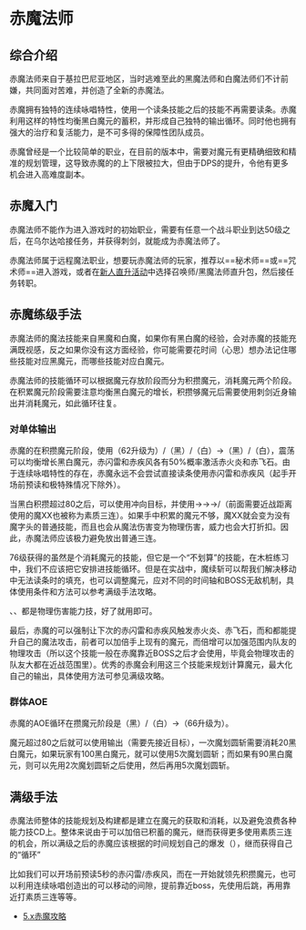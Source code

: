 # 赤魔法师
<FloatTOC />

## 综合介绍

赤魔法师来自于基拉巴尼亚地区，当时逃难至此的黑魔法师和白魔法师们不计前嫌，共同面对苦难，并创造了全新的赤魔法。

赤魔拥有独特的连续咏唱特性，使用一个读条技能之后的技能不再需要读条。赤魔利用这样的特性均衡黑白魔元的蓄积，并形成自己独特的输出循环。同时他也拥有强大的治疗和复活能力，是不可多得的保障性团队成员。

赤魔曾经是一个比较简单的职业，在目前的版本中，需要对魔元有更精确细致和精准的规划管理，这导致赤魔的的上下限被拉大，但由于DPS的提升，令他有更多机会进入高难度副本。

## 赤魔入门

赤魔法师不能作为进入游戏时的初始职业，需要有任意一个战斗职业到达50级之后，在乌尔达哈接任务<quest name="成为赤魔法师" />，并获得刺剑，就能成为赤魔法师了。

赤魔法师属于远程魔法职业，想要玩赤魔法师的玩家，推荐以==秘术师==或==咒术师==进入游戏，或者在[新人直升活动](/before/pay.htm#萌新招待领多重福利)中选择召唤师/黑魔法师直升包，然后接任务<quest name="成为赤魔法师" />转职。

## 赤魔练级手法

赤魔法师的魔法技能来自黑魔和白魔，如果你有黑白魔的经验，会对赤魔的技能充满既视感，反之如果你没有这方面经验，你可能需要花时间（心思）想办法记住哪些技能对应黑魔元，而哪些技能对应白魔元。

赤魔法师的技能循环可以根据魔元存放阶段而分为积攒魔元，消耗魔元两个阶段。在积累魔元阶段需要注意均衡黑白魔元的增长，积攒够魔元后需要使用刺剑近身输出并消耗魔元，如此循环往复。

### 对单体输出

赤魔的在积攒魔元阶段，使用<Action name="摇荡" />（62升级为<Action name="震荡" />）/<Action name="赤火炎" />（黑）/<Action name="赤飞石" />（白）→<Action name="赤闪雷" />（黑）/<Action name="赤疾风" />（白），震荡可以均衡增长黑白魔元，赤闪雷和赤疾风各有50%概率激活赤火炎和赤飞石。由于连续咏唱特性的存在，赤魔永远不会尝试直接读条使用赤闪雷和赤疾风（起手开场前预读和极特殊情况下除外）。

当黑白积攒超过80之后，可以使用<Action name="短兵相接" />冲向目标，并使用<Action name="魔回刺" />→<Action name="魔交击斩" />→<Action name="魔连攻" />→<Action name="赤神圣" />/<Action name="赤核爆" />（前面需要近战距离使用的魔XX也被称为素质三连）。如果手中积累的魔元不够，魔XX就会变为没有魔字头的普通技能，而且也会从魔法伤害变为物理伤害，威力也会大打折扣。因此，赤魔法师应该极力避免放出普通三连。

76级获得的<Action name="魔续斩" />虽然是个消耗魔元的技能，但它是一个“不划算”的技能，在木桩练习中，我们不应该把它安排进技能循环。但是在实战中，魔续斩可以帮我们解决移动中无法读条时的填充，也可以调整魔元，应对不同的时间轴和BOSS无敌机制，具体使用条件和方法可以参考满级手法攻略。

<Action name="飞刺" />、<Action name="六分反击" />、<Action name="交剑" />都是物理伤害能力技，好了就用即可。

最后，赤魔的<Action name="促进" />可以强制让下次的赤闪雷和赤疾风触发赤火炎、赤飞石，而<Action name="倍增" />和<Action name="鼓励" />都能提升自己的魔法攻击，前者可以加倍手上现有的魔元，而倍增可以加强范围内队友的物理攻击（所以这个技能一般在赤魔靠近BOSS之后才会使用，毕竟会物理攻击的队友大都在近战范围里）。优秀的赤魔会利用这三个技能来规划计算魔元，最大化自己的输出，具体使用方法可参见满级攻略。

### 群体AOE

赤魔的AOE循环在攒魔元阶段是<Action name="赤震雷" />（黑）/<Action name="赤烈风" />（白）→<Action name="散碎" />（66升级为<Action name="冲击" />）。

魔元超过80之后就可以使用<Action name="魔划圆斩" />输出（需要先接近目标），一次魔划圆斩需要消耗20黑白魔元，如果玩家有100黑白魔元，就可以使用5次魔划圆斩；而如果有90黑白魔元，则可以先用2次魔划圆斩之后使用<Action name="倍增" />，然后再用5次魔划圆斩。

## 满级手法

赤魔法师整体的技能规划及构建都是建立在魔元的获取和消耗，以及避免浪费各种能力技CD上。整体来说由于<Action name="倍增" />可以加倍已积蓄的魔元，继而获得更多使用素质三连的机会，所以满级之后的赤魔应该根据<Action name="倍增" />的时间规划自己的爆发（<Action name="鼓励" />），继而获得自己的“循环”

比如我们可以开场前预读5秒的赤闪雷/赤疾风，而在一开始就领先积攒魔元，也可以利用连续咏唱创造出的可以移动的间隙，提前靠近boss，先使用<Action name="移转" />后跳，再用<Action name="短兵相接" />靠近打素质三连等等。

* [5.x赤魔攻略](https://bbs.nga.cn/read.php?tid=18925921)